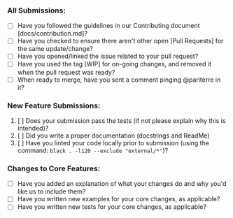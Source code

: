 ### All Submissions:

* [ ] Have you followed the guidelines in our Contributing document [docs/contribution.md]?
* [ ] Have you checked to ensure there aren't other open [Pull Requests] for the same update/change?
* [ ] Have you opened/linked the issue related to your pull request?
* [ ] Have you used the tag [WIP] for on-going changes, and removed it when the pull request was ready?
* [ ] When ready to merge, have you sent a comment pinging @pariterre in it?

### New Feature Submissions:

1. [ ] Does your submission pass the tests (if not please explain why this is intended)?
2. [ ] Did you write a proper documentation (docstrings and ReadMe)
3. [ ] Have you linted your code locally prior to submission (using the command: `black . -l120 --exclude "external/*"`)?

### Changes to Core Features:

* [ ] Have you added an explanation of what your changes do and why you'd like us to include them?
* [ ] Have you written new examples for your core changes, as applicable?
* [ ] Have you written new tests for your core changes, as applicable?
